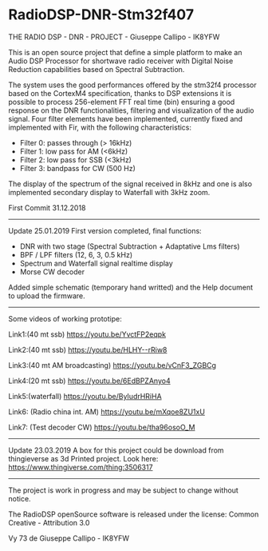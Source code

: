 # RadioDSP-DNR-Stm32f407

 THE RADIO DSP - DNR - PROJECT - Giuseppe Callipo - IK8YFW
 
This is an open source project that define a simple platform to make an
Audio DSP Processor for shortwave radio receiver with Digital Noise Reduction capabilities based on Spectral Subtraction. 

The system uses the good performances offered by the stm32f4 processor based on the CortexM4 specification, thanks to DSP extensions it is possible to process 256-element FFT real time (bin) ensuring a good response on the DNR functionalities, filtering and visualization of the audio signal.
Four filter elements have been implemented, currently fixed and implemented with Fir, with the following characteristics:
 
 * Filter 0: passes through (> 16kHz)
 * Filter 1: low pass for AM (<6kHz)
 * Filter 2: low pass for SSB (<3kHz)
 * Filter 3: bandpass for CW (500 Hz)
 
The display of the spectrum of the signal received in 8kHz and one is also implemented
secondary display to Waterfall with 3kHz zoom.

First Commit 31.12.2018
*********************************************************************************************************************
Update 25.01.2019
First version completed, final functions:

 * DNR with two stage (Spectral Subtraction + Adaptative Lms filters)
 * BPF / LPF filters (12, 6, 3, 0.5 kHz)
 * Spectrum and Waterfall signal realtime display
 * Morse CW decoder
 
 Added simple schematic (temporary hand writted) and the Help document to upload the firmware. 

**********************************************************************************************************************
Some videos of working prototipe:

Link1:(40 mt ssb)
https://youtu.be/YvctFP2eqpk

Link2:(40 mt ssb)
https://youtu.be/HLHY--rRiw8

Link3:(40 mt AM broadcasting)
https://youtu.be/vCnF3_ZGBCg

Link4:(20 mt ssb)
https://youtu.be/6EdBPZAnyo4

Link5:(waterfall)
https://youtu.be/ByIudrHRiHA

Link6: (Radio china int. AM)
https://youtu.be/mXqoe8ZU1xU

Link7: (Test decoder CW)
https://youtu.be/tha96osoO_M

************************************************************************************************************
Update 23.03.2019
A box for this project could be download from thingieverse as 3d Printed project.
Look here: https://www.thingiverse.com/thing:3506317

************************************************************************************************************


The project is work in progress and may be subject to change without notice.

  The RadioDSP openSource software is released under the license:
             Common Creative - Attribution 3.0
            
Vy 73 de Giuseppe Callipo - IK8YFW
